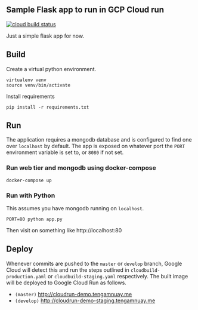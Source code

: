 ## Sample Flask app to run in GCP Cloud run
[![cloud build status](https://storage.googleapis.com/sample-gcp-app-cicd/build/sample-gcp-app-master-badge.svg)](https://github.com/Porkbutts/sample-gcp-app)

Just a simple flask app for now.

## Build
Create a virtual python environment.
```
virtualenv venv
source venv/bin/activate
```

Install requirements
```
pip install -r requirements.txt
```

## Run
The application requires a mongodb database and is configured to find one over `localhost` by default.
The app is exposed on whatever port the `PORT` environment variable is set to, or `8080` if not set.

### Run web tier and mongodb using docker-compose
```
docker-compose up
```

### Run with Python
This assumes you have mongodb running on `localhost`.
```
PORT=80 python app.py
```

Then visit on something like http://localhost:80

## Deploy
Whenever commits are pushed to the `master` or `develop` branch, Google Cloud will detect this and run the steps outlined in `cloudbuild-production.yaml` or `cloudbuild-staging.yaml` respectively. The built image will be deployed to Google Cloud Run as follows.

- `(master)` http://cloudrun-demo.tengamnuay.me
- `(develop)` http://cloudrun-demo-staging.tengamnuay.me
